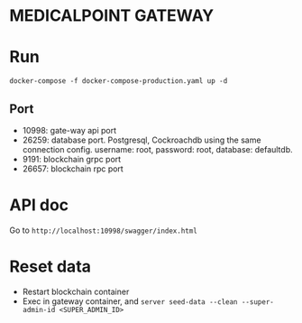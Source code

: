 # MEDICALPOINT GATEWAY

# Run
`docker-compose -f docker-compose-production.yaml up -d`
## Port
* 10998: gate-way api port
* 26259: database port. Postgresql, Cockroachdb using the same connection config. username: root, password: root, database: defaultdb.
* 9191: blockchain grpc port
* 26657: blockchain rpc port

# API doc
Go to `http://localhost:10998/swagger/index.html`

# Reset data
- Restart blockchain container
- Exec in gateway container, and `server seed-data --clean --super-admin-id <SUPER_ADMIN_ID>`
